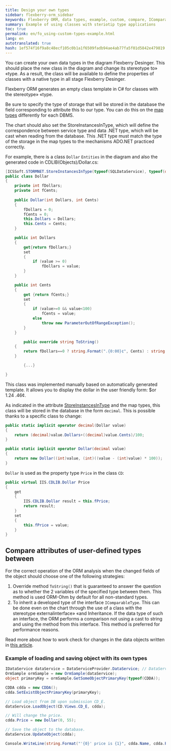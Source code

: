 ```yaml
---
title: Design your own types
sidebar: flexberry-orm_sidebar
keywords: Flexberry ORM, data types, example, custom, compare, IComparableType
summary: Example of using classes with steriotip type applications
toc: true
permalink: en/fo_using-custom-types-example.html
lang: en
autotranslated: true
hash: 1ef574f16f9a8c48ecf105c0b1a1f6509fadb94ae4ab77fa5f01d5842e479819
---
```


You can create your own data types in the diagram Flexberry Desinger. This should place the new class in the diagram and change its stereotype to» «type. As a result, the class will be available to define the properties of classes with a native type in all stage Flexberry Desinger.

Flexberry ORM generates an empty class template in C# for classes with the stereotype» «type.

Be sure to specify the type of storage that will be stored in the database the field corresponding to attribute this to our type. You can do this on the [map types](fd_types-map.html) differently for each DBMS.

The chart should also set the StoreInstancesInType, which will define the correspondence between service type and data .NET type, which will be cast when reading from the database. This .NET type must match the type of the storage in the map types to the mechanisms ADO.NET practiced correctly.

For example, there is a class `Dollar` `Entities` in the diagram and also the generated code in CDLIB(Objects)/Dollar.cs:

```csharp
[ICSSoft.STORMNET.StoreInstancesInType(typeof(SQLDataService), typeof(decimal))]
public class Dollar
{
    private int fDollars;
    private int fCents;
    
    public Dollar(int Dollars, int Cents)
    {
        fDollars = 0;
        fCents = 0;
        this.Dollars = Dollars;
        this.Cents = Cents;
    }

    public int Dollars 
    {
        get{return fDollars;}
        set 
        {
            if (value >= 0) 
                fDollars = value; 
        }
    }

    public int Cents
    {
        get {return fCents;}
        set
        {
            if (value>=0 && value<100)
                fCents = value;
            else
                throw new ParameterOutOfRangeException();
        }
    }

        public override string ToString()
    {
        return fDollars==0 ? string.Format(".{0:00}¢", Cents) : string.Format("${0}.{1:00}", Dollars, Cents) ;
    }

        {...}

}
```

This class was implemented manually based on automatically generated template. It allows you to display the dollar in the user friendly form: $or 1.24 .46¢.

As indicated in the attribute [StoreInstancesInType](fo_convert-type-property.html) and the map types, this class will be stored in the database in the form `decimal`. This is possible thanks to a specific class to change:

```csharp
public static implicit operator decimal(Dollar value)
{
    return (decimal)value.Dollars+((decimal)value.Cents)/100;
}

public static implicit operator Dollar(decimal value)
{
    return new Dollar((int)value, (int)((value - (int)value) * 100));
}
```

`Dollar` is used as the property type `Price` in the class `CD`:

```csharp
public virtual IIS.CDLIB.Dollar Price
{
    get
    {
        IIS.CDLIB.Dollar result = this.fPrice;
        return result;
    }
    set
    {
        this.fPrice = value;
    }
}
```

## Compare attributes of user-defined types between

For the correct operation of the ORM analysis when the changed fields of the object should choose one of the following strategies:

1. Override method `ToString()` that is guaranteed to answer the question as to whether the 2 variables of the specified type between them. This method is used ORM-Ohm by default for all non-standard types.
2. To inherit a developed type of the interface `IComparableType`. This can be done even on the chart through the use of a class with the stereotype externalinterface» «and Inheritance. If the data type of such an interface, the ORM performs a comparison not using a cast to string and using the method from this interface. This method is preferred for performance reasons.

Read more about how to work check for changes in the data objects written in [this article](fo_object-status.html).

### Example of loading and saving object with its own types

```csharp
IDataService dataService = DataServiceProvider.DataService; // DataServiceProvider is deprecated; inject IDataService instead
OrmSample ormSample = new OrmSample(dataService);
object primaryKey = ormSample.GetSomeObjectPrimaryKey(typeof(CDDA));

CDDA cdda = new CDDA();
cdda.SetExistObjectPrimaryKey(primaryKey);

// Load object from DB upon submission CD_E. 
dataService.LoadObject(CD.Views.CD_E, cdda);

// Will change the price. 
cdda.Price = new Dollar(0, 55);

// Save the object to the database. 
dataService.UpdateObject(cdda);

Console.WriteLine(string.Format("'{0}' price is {1}", cdda.Name, cdda.Price));
```



